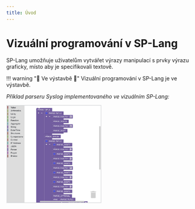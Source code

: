 ```yaml
---
title: Úvod
---
```


# Vizuální programování v SP-Lang

SP-Lang umožňuje uživatelům vytvářet výrazy manipulací s prvky výrazu graficky, místo aby je specifikovali textově.


!!! warning ":construction: Ve výstavbě :construction:"
    Vizuální programování v SP-Lang je ve výstavbě.


_Příklad parseru Syslog implementovaného ve vizuálním SP-Lang:_

<img src="./parser-example.jpg" alt="Syslog ve vizuálním SP-Lang" style="width: 50%;" />